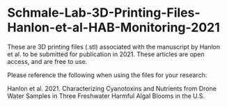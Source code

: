 # Schmale-Lab-3D-Printing-Files-Hanlon-et-al-HAB-Monitoring-2021
These are 3D printing files (.stl) associated with the manuscript by Hanlon et al. to be submitted for publication in 2021. These articles are open access, and are free to use.

Please reference the following when using the files for your research:

Hanlon et al. 2021. Characterizing Cyanotoxins and Nutrients from Drone Water Samples in Three Freshwater Harmful Algal Blooms in the U.S.
